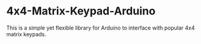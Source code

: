 # 4x4-Matrix-Keypad-Arduino
This is a simple yet flexible library for Arduino to interface with popular 4x4 matrix keypads. 
